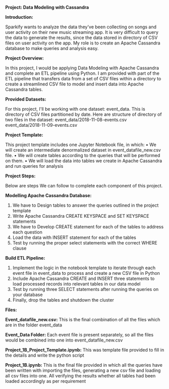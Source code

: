 <div class="Box-body p-5">
        <article class="markdown-body entry-content" itemprop="text"><p><b>Project: Data Modeling with Cassandra</b></p>
<p><b>Introduction:</b></p>
<p>Sparkify wants to analyze the data they've been collecting on songs and user activity on their new music streaming app. It is very difficult to query the data to generate the results, since the data stored in directory of CSV files on user activity on the app. My role is to create an Apache Cassandra database to make queries and analysis easy.</p>
<p><b>Project Overview:</b></p>
<p>In this project, I would be applying Data Modeling with Apache Cassandra and complete an ETL pipeline using Python. I am provided with part of the ETL pipeline that transfers data from a set of CSV files within a directory to create a streamlined CSV file to model and insert data into Apache Cassandra tables.</p>
<p><b>Provided Datasets:</b></p>
<p>For this project, I'll be working with one dataset: event_data. This is directory of CSV files partitioned by date. Here are structure of directory of two files in the dataset:
event_data/2018-11-08-events.csv
event_data/2018-11-09-events.csv</p>
<p><b>Project Template:</b></p>
<p>This project template includes one Jupyter Notebook file, in which:
•	We will create an intermediate denormalized dataset  in event_datafile_new.csv file.
•	We will create tables according to the queries that will be performed on them.
•	We will load the data into tables we create in Apache Cassandra and run queries for analysis</p>
<p><b>Project Steps:</b></p>
<p>Below are steps We can follow to complete each component of this project.</p>
<p><b>Modelling Apache Cassandra Database:</b></p>
<ol>
<li>We have to Design tables to answer the queries outlined in the project template</li>
<li>Write Apache Cassandra CREATE KEYSPACE and SET KEYSPACE statements</li>
<li>We have to Develop  CREATE statement for each of the tables to address each question</li>
<li>Load the data with INSERT statement for each of the tables</li>
<li>Test by running the proper select statements with the correct WHERE clause</li>
</ol>
<p><b>Build ETL Pipeline:</b></p>
<ol>
<li>Implement the logic in the notebook template to iterate through each event file in event_data to process and create a new CSV file in Python</li>
<li>Include Apache Cassandra CREATE and INSERT three statements to load processed records into relevant tables in our data model</li>
<li>Test by running three SELECT statements after running the queries on your database</li>
<li>Finally, drop the tables and shutdown the cluster</li>
</ol>
<p><b>Files:</b></p>
<p><b>Event_datafile_new.csv:</b> This is the final combination of all the files which are in the folder event_data</p>
<p><b>Event_Data Folder:</b> Each event file is present separately, so all the files would be combined into one into event_datafile_new.csv</p>
<p><b>Project_1B_Project_Template.ipynb:</b> This was template file provided to fill in the details and write the python script</p>
<p><b>Project_1B.ipynb:</b> This is the final file provided in which all the queries have been written with importing the files, generating a new csv file and loading all csv files into one. All verifying the results whether all tables had been loaded accordingly as per requirement</p>

</article>
      </div>